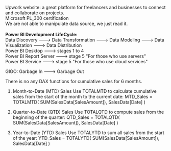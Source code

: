 Upwork website: a great platform for freelancers and businesses to connect and collaborate on projects.<br>
Microsoft PL_300 certification <br>
We are not able to manipulate data source, we just read it.<br>
<br>
**Power BI Development LifeCycle:** <br> 
Data Discovery ---> Data Transformation ---> Data Modeling ---> Data Visualization ---> Data Distribution<br>
Power BI Desktop ---> stages 1 to 4<br>
Power BI Report Server ---> stage 5 "For those who use servers"<br>
Power BI Service ---> stage 5 "For those who use cloud services"<br>

GIGO: Garbage In ---> Garbage Out

There is no any DAX functions for cumulative sales for 6 months.

1. Month-to-Date (MTD) Sales
Use TOTALMTD to calculate cumulative sales from the start of the month to the current date:
MTD_Sales = TOTALMTD(
    SUM(SalesData[SalesAmount]),
    SalesData[Date]
)

2. Quarter-to-Date (QTD) Sales
Use TOTALQTD to compute sales from the beginning of the quarter:
QTD_Sales = TOTALQTD(
    SUM(SalesData[SalesAmount]),
    SalesData[Date]
)

3. Year-to-Date (YTD) Sales
Use TOTALYTD to sum all sales from the start of the year:
YTD_Sales = TOTALYTD(
    SUM(SalesData[SalesAmount]),
    SalesData[Date]
)
